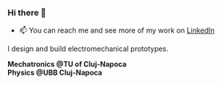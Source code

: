 ### Hi there 👋

- 📫 You can reach me and see more of my work on [LinkedIn](https://www.linkedin.com/in/hansjohrend/)

I design and build electromechanical prototypes. 

**Mechatronics @TU of Cluj-Napoca**<br>
**Physics @UBB Cluj-Napoca**<br>
